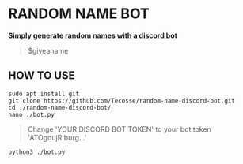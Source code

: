 # RANDOM NAME BOT
**Simply generate random names with a discord bot**
> $giveaname

## HOW TO USE
    sudo apt install git
    git clone https://github.com/Tecosse/random-name-discord-bot.git
    cd ./random-name-discord-bot/
    nano ./bot.py
> Change 'YOUR DISCORD BOT TOKEN' to your bot token 'ATOgdujR.burg...'

    python3 ./bot.py
